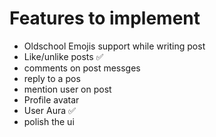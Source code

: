 # Features to implement

- Oldschool Emojis support while writing post
- Like/unlike posts ✅
- comments on post messges
- reply to a pos
- mention user on post
- Profile avatar
- User Aura ✅
- polish the ui
